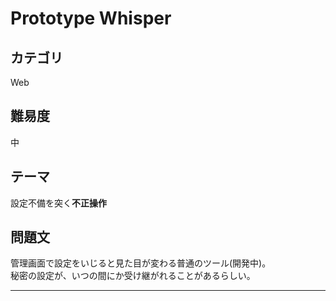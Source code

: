 # Prototype Whisper

## カテゴリ
Web

## 難易度
中

## テーマ
設定不備を突く**不正操作**

## 問題文
管理画面で設定をいじると見た目が変わる普通のツール(開発中)。  
秘密の設定が、いつの間にか受け継がれることがあるらしい。

---
